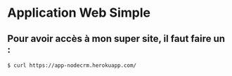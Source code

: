 # Application Web Simple

## Pour avoir accès à mon super site, il faut faire un :
```
$ curl https://app-nodecrm.herokuapp.com/
```
